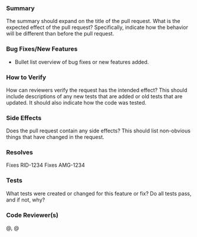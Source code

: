 ### Summary
The summary should expand on the title of the pull request. What is the expected effect of the
pull request? Specifically, indicate how the behavior will be different than before the pull
request.

### Bug Fixes/New Features
* Bullet list overview of bug fixes or new features added.

### How to Verify
How can reviewers verify the request has the intended effect? This should include descriptions of
any new tests that are added or old tests that are updated. It should also indicate how the code
was tested.

### Side Effects
Does the pull request contain any side effects? This should list non-obvious things that have
changed in the request.

### Resolves
Fixes RID-1234
Fixes AMG-1234

### Tests
What tests were created or changed for this feature or fix? Do all tests pass, and if not, why?

### Code Reviewer(s)
@<name of code reviewer>, @<additional code reviewer>